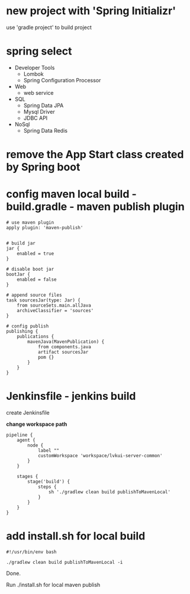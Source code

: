 # new project with 'Spring Initializr'

use 'gradle project' to build project


# spring select

* Developer Tools 
    * Lombok
    * Spring Configuration Processor
* Web
    * web service     
* SQL
    * Spring Data JPA
    * Mysql Driver
    * JDBC API
* NoSql
    * Spring Data Redis


# remove the App Start class created by Spring boot

# config maven local build - build.gradle - maven publish plugin 


```
# use maven plugin
apply plugin: 'maven-publish'


# build jar
jar {
    enabled = true
}

# disable boot jar
bootJar {
    enabled = false
}

# append source files
task sourcesJar(type: Jar) {
    from sourceSets.main.allJava
    archiveClassifier = 'sources'
}

# config publish
publishing {
    publications {
        mavenJava(MavenPublication) {
            from components.java
            artifact sourcesJar
            pom {}
        }
    }
}

```


    
# Jenkinsfile - jenkins build

create Jenkinsfile

**change workspace path**

```
pipeline {
    agent {
        node {
            label ""
            customWorkspace 'workspace/lvkui-server-common'
        }
    }

    stages {
        stage('build') {
            steps {
                sh './gradlew clean build publishToMavenLocal'
            }
        }
    }
}
```

# add install.sh for local build

```
#!/usr/bin/env bash

./gradlew clean build publishToMavenLocal -i
```


Done.

Run ./install.sh for local maven publish

